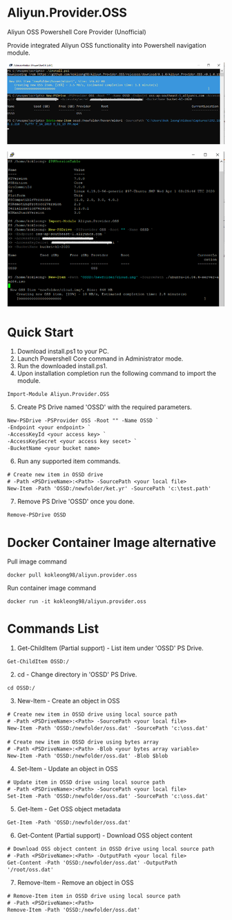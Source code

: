 # Aliyun.Provider.OSS
Aliyun OSS Powershell Core Provider (Unofficial)

Provide integrated Aliyun OSS functionality into Powershell navigation module.

![](https://raw.githubusercontent.com/kokleong98/Aliyun.Provider.OSS/master/win-pwsh-sample.png)

![](https://raw.githubusercontent.com/kokleong98/Aliyun.Provider.OSS/master/ubuntu-pwsh-sample.png)

# Quick Start
1. Download install.ps1 to your PC.
2. Launch Powershell Core command in Administrator mode.
3. Run the downloaded install.ps1.
4. Upon installation completion run the following command to import the module.
```
Import-Module Aliyun.Provider.OSS
```
5. Create PS Drive named 'OSSD' with the required parameters.
```
New-PSDrive -PSProvider OSS -Root "" -Name OSSD `
-Endpoint <your endpoint> `
-AccessKeyId <your access key> `
-AccessKeySecret <your access key secet> `
-BucketName <your bucket name>
```
6. Run any supported item commands. 
```
# Create new item in OSSD drive
# -Path <PSDriveName>:<Path> -SourcePath <your local file>
New-Item -Path 'OSSD:/newfolder/ket.yr' -SourcePath 'c:\test.path'
```
7. Remove PS Drive 'OSSD' once you done.
```
Remove-PSDrive OSSD
```

# Docker Container Image alternative
Pull image command
```
docker pull kokleong98/aliyun.provider.oss
```
Run container image command
```
docker run -it kokleong98/aliyun.provider.oss
```

# Commands List
1. Get-ChildItem (Partial support) - List item under 'OSSD' PS Drive.
```
Get-ChildItem OSSD:/
```
2. cd - Change directory in 'OSSD' PS Drive.
```
cd OSSD:/
```
3. New-Item - Create an object in OSS
```
# Create new item in OSSD drive using local source path
# -Path <PSDriveName>:<Path> -SourcePath <your local file>
New-Item -Path 'OSSD:/newfolder/oss.dat' -SourcePath 'c:\oss.dat'

# Create new item in OSSD drive using bytes array
# -Path <PSDriveName>:<Path> -Blob <your bytes array variable>
New-Item -Path 'OSSD:/newfolder/oss.dat' -Blob $blob
```
4. Set-Item - Update an object in OSS
```
# Update item in OSSD drive using local source path
# -Path <PSDriveName>:<Path> -SourcePath <your local file>
Set-Item -Path 'OSSD:/newfolder/oss.dat' -SourcePath 'c:\oss.dat'
```
5. Get-Item - Get OSS object metadata
```
Get-Item -Path 'OSSD:/newfolder/oss.dat'
```
6. Get-Content (Partial support) - Download OSS object content
```
# Download OSS object content in OSSD drive using local source path
# -Path <PSDriveName>:<Path> -OutputPath <your local file>
Get-Content -Path 'OSSD:/newfolder/oss.dat' -OutputPath '/root/oss.dat'
```
7. Remove-Item - Remove an object in OSS
```
# Remove-Item item in OSSD drive using local source path
# -Path <PSDriveName>:<Path>
Remove-Item -Path 'OSSD:/newfolder/oss.dat'
```

